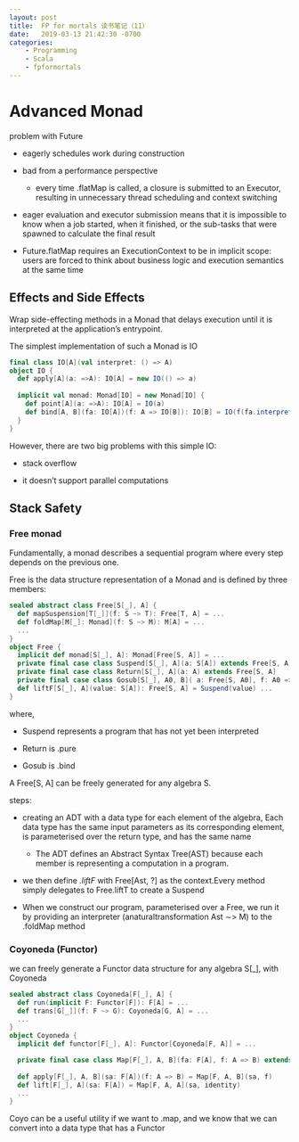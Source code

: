 ```yaml
---
layout: post
title:  FP for mortals 读书笔记（11）
date:   2019-03-13 21:42:30 -0700
categories: 
    - Programming
    - Scala 
    - fpformortals
---
```

# Advanced Monad

 problem with Future

 + eagerly schedules work during construction

 + bad from a performance perspective

    + every time .flatMap is called, a closure is submitted to an Executor, resulting in unnecessary thread scheduling and context switching

+  eager evaluation and executor submission means that it is impossible to know when a job started, when it finished, or the sub-tasks that were spawned to calculate the final result

+ Future.flatMap requires an ExecutionContext to be in implicit scope: users are forced to think about business logic and execution semantics at the same time

## Effects and Side Effects

Wrap side-effecting methods in a Monad that delays execution until it is interpreted at the application’s entrypoint.

The simplest implementation of such a Monad is IO

```scala
final class IO[A](val interpret: () => A) 
object IO { 
  def apply[A](a: =>A): IO[A] = new IO(() => a)
  
  implicit val monad: Monad[IO] = new Monad[IO] {
    def point[A](a: =>A): IO[A] = IO(a) 
    def bind[A, B](fa: IO[A])(f: A => IO[B]): IO[B] = IO(f(fa.interpret()).interpret()) 
  }
}
```

However, there are two big problems with this simple IO:
+ stack overflow 

+ it doesn’t support parallel computations

## Stack Safety

### Free monad

Fundamentally, a monad describes a sequential program where every step depends on the previous one. 

Free is the data structure representation of a Monad and is defined by three members:

```scala
sealed abstract class Free[S[_], A] { 
  def mapSuspension[T[_]](f: S ~> T): Free[T, A] = ... 
  def foldMap[M[_]: Monad](f: S ~> M): M[A] = ... 
  ... 
} 
object Free { 
  implicit def monad[S[_], A]: Monad[Free[S, A]] = ...
  private final case class Suspend[S[_], A](a: S[A]) extends Free[S, A] 
  private final case class Return[S[_], A](a: A) extends Free[S, A] 
  private final case class Gosub[S[_], A0, B]( a: Free[S, A0], f: A0 => Free[S, B] ) extends Free[S, B] { type A = A0 }
  def liftF[S[_], A](value: S[A]): Free[S, A] = Suspend(value) ...
}
```

where,

+ Suspend represents a program that has not yet been interpreted 

+ Return is .pure 

+ Gosub is .bind

A Free\[S, A\] can be freely generated for any algebra S.

steps:

+ creating an ADT with a data type for each element of the algebra, Each data type has the same input parameters as its corresponding element, is parameterised over the return type, and has the same name

  + The ADT defines an Abstract Syntax Tree(AST) because each member is representing a computation in a program.

+ we then define _.liftF_ with Free\[Ast, ?\] as the context.Every method simply delegates to Free.liftT to create a Suspend

+ When we construct our program, parameterised over a Free, we run it by providing an interpreter (anaturaltransformation Ast ∼> M) to the .foldMap method

### Coyoneda (Functor)

we can freely generate a Functor data structure for any algebra S\[\_\], with Coyoneda
```scala
sealed abstract class Coyoneda[F[_], A] { 
  def run(implicit F: Functor[F]): F[A] = ... 
  def trans[G[_]](f: F ~> G): Coyoneda[G, A] = ... 
  ... 
} 
object Coyoneda { 
  implicit def functor[F[_], A]: Functor[Coyoneda[F, A]] = ...

  private final case class Map[F[_], A, B](fa: F[A], f: A => B) extends Coyoneda[F, A] 
  
  def apply[F[_], A, B](sa: F[A])(f: A => B) = Map[F, A, B](sa, f) 
  def lift[F[_], A](sa: F[A]) = Map[F, A, A](sa, identity) 
  ...
}
```

Coyo can be a useful utility if we want to .map, and we know that we can convert into a data type that has a Functor

